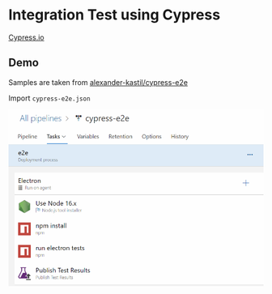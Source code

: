 # Integration Test using Cypress

[Cypress.io](https://www.cypress.io/)

## Demo

Samples are taken from [alexander-kastil/cypress-e2e](https://github.com/alexander-kastil/cypress-e2e)

Import `cypress-e2e.json`

![cypress-e2e](_images/e2e.png)